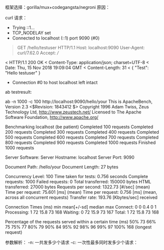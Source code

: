 框架选择：gorilla/mux+codegangsta/negroni
原因：

curl 请求：
*   Trying ::1...
* TCP_NODELAY set
* Connected to localhost (::1) port 9090 (#0)
> GET /hello/testuser HTTP/1.1
> Host: localhost:9090
> User-Agent: curl/7.62.0
> Accept: */*
>
< HTTP/1.1 200 OK
< Content-Type: application/json; charset=UTF-8
< Date: Thu, 15 Nov 2018 19:09:04 GMT
< Content-Length: 31
<
{
  "Test": "Hello testuser"
}
* Connection #0 to host localhost left intact

ab testresult:

ab -n 1000 -c 100 http://localhost:9090/hello/your
This is ApacheBench, Version 2.3 <$Revision: 1843412 $>
Copyright 1996 Adam Twiss, Zeus Technology Ltd, http://www.zeustech.net/
Licensed to The Apache Software Foundation, http://www.apache.org/

Benchmarking localhost (be patient)
Completed 100 requests
Completed 200 requests
Completed 300 requests
Completed 400 requests
Completed 500 requests
Completed 600 requests
Completed 700 requests
Completed 800 requests
Completed 900 requests
Completed 1000 requests
Finished 1000 requests


Server Software:
Server Hostname:        localhost
Server Port:            9090

Document Path:          /hello/your
Document Length:        27 bytes

Concurrency Level:      100
Time taken for tests:   0.756 seconds
Complete requests:      1000
Failed requests:        0
Total transferred:      150000 bytes
HTML transferred:       27000 bytes
Requests per second:    1322.73 [#/sec] (mean)
Time per request:       75.601 [ms] (mean)
Time per request:       0.756 [ms] (mean, across all concurrent requests)
Transfer rate:          193.76 [Kbytes/sec] received

Connection Times (ms)
              min  mean[+/-sd] median   max
Connect:        0    0   0.4      0       1
Processing:     1   72  15.8     73     168
Waiting:        0   72  15.9     73     167
Total:          1   72  15.8     73     168

Percentage of the requests served within a certain time (ms)
  50%     73
  66%     75
  75%     77
  80%     79
  90%     84
  95%     92
  98%     96
  99%     97
 100%    168 (longest request)

 参数解析：
 -n:    一共发多少个请求
 -c:    一次性最多同时发多少个请求：